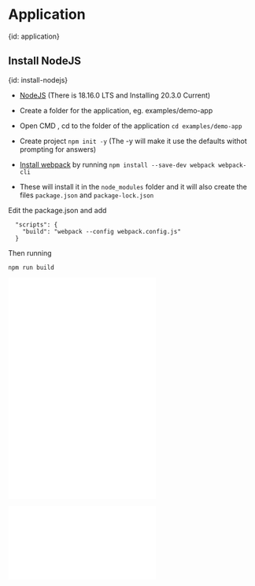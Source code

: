 # Application
{id: application}

## Install NodeJS
{id: install-nodejs}


* [NodeJS](https://nodejs.org/)   (There is 18.16.0 LTS and Installing 20.3.0 Current)

* Create a folder for the application, eg. examples/demo-app
* Open CMD , cd to the folder of the application `cd examples/demo-app`
* Create project `npm init -y`  (The -y will make it use the defaults withot prompting for answers)


* [Install webpack](https://webpack.js.org/guides/installation) by running `npm install --save-dev webpack webpack-cli`
* These will install it in the `node_modules` folder and it will also create the files `package.json` and `package-lock.json`

Edit the package.json and add

```
  "scripts": {
    "build": "webpack --config webpack.config.js"
  }
```

Then running

```npm run build```



![](demo-app/dist/index.html)
![](demo-app/src/index.js)
![](demo-app/src/mymath.js)

![](demo-app/package.json)
